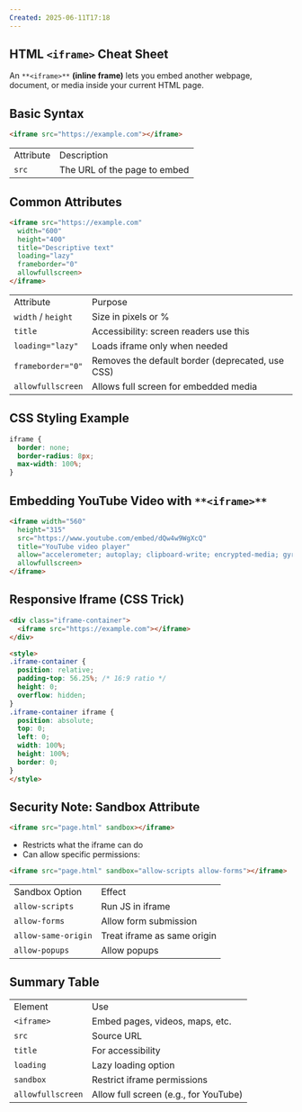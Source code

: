```yaml
---
Created: 2025-06-11T17:18
---
```

## HTML `<iframe>` Cheat Sheet

An `**<iframe>**` **(inline frame)** lets you embed another webpage, document, or media inside your current HTML page.

  

## **Basic Syntax**

```HTML
<iframe src="https://example.com"></iframe>
```

|   |   |
|---|---|
|Attribute|Description|
|`src`|The URL of the page to embed|

  

## **Common Attributes**

```HTML
<iframe src="https://example.com"
  width="600"
  height="400"
  title="Descriptive text"
  loading="lazy"
  frameborder="0"
  allowfullscreen>
</iframe>
```

|   |   |
|---|---|
|Attribute|Purpose|
|`width` / `height`|Size in pixels or %|
|`title`|Accessibility: screen readers use this|
|`loading="lazy"`|Loads iframe only when needed|
|`frameborder="0"`|Removes the default border (deprecated, use CSS)|
|`allowfullscreen`|Allows full screen for embedded media|

## **CSS Styling Example**

```CSS
iframe {
  border: none;
  border-radius: 8px;
  max-width: 100%;
}
```

  

## **Embedding YouTube Video with** `**<iframe>**`

```HTML
<iframe width="560"
  height="315"
  src="https://www.youtube.com/embed/dQw4w9WgXcQ"
  title="YouTube video player"
  allow="accelerometer; autoplay; clipboard-write; encrypted-media; gyroscope; picture-in-picture"
  allowfullscreen>
</iframe>
```

  

## **Responsive Iframe (CSS Trick)**

```HTML
<div class="iframe-container">
  <iframe src="https://example.com"></iframe>
</div>

<style>
.iframe-container {
  position: relative;
  padding-top: 56.25%; /* 16:9 ratio */
  height: 0;
  overflow: hidden;
}
.iframe-container iframe {
  position: absolute;
  top: 0;
  left: 0;
  width: 100%;
  height: 100%;
  border: 0;
}
</style>
```

  

## **Security Note: Sandbox Attribute**

```HTML
<iframe src="page.html" sandbox></iframe>
```

- Restricts what the iframe can do
- Can allow specific permissions:

```HTML
<iframe src="page.html" sandbox="allow-scripts allow-forms"></iframe>
```

|   |   |
|---|---|
|Sandbox Option|Effect|
|`allow-scripts`|Run JS in iframe|
|`allow-forms`|Allow form submission|
|`allow-same-origin`|Treat iframe as same origin|
|`allow-popups`|Allow popups|

  

## Summary Table

|   |   |
|---|---|
|Element|Use|
|`<iframe>`|Embed pages, videos, maps, etc.|
|`src`|Source URL|
|`title`|For accessibility|
|`loading`|Lazy loading option|
|`sandbox`|Restrict iframe permissions|
|`allowfullscreen`|Allow full screen (e.g., for YouTube)|